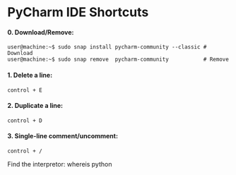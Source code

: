 # PyCharm IDE Shortcuts


#### 0. Download/Remove: 
```console
user@machine:~$ sudo snap install pycharm-community --classic # Download
user@machine:~$ sudo snap remove  pycharm-community           # Remove
```

#### 1. Delete a line: 
```console
control + E
```
#### 2. Duplicate a line: 
```console
control + D
```
#### 3. Single-line comment/uncomment:
```console
control + /
```


Find the interpretor:
whereis python
